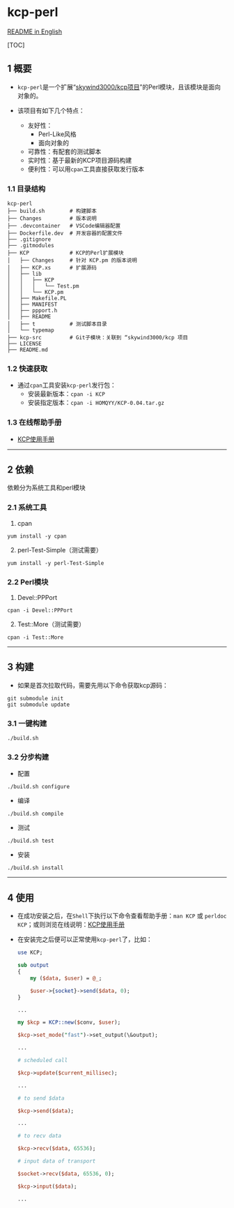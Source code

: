 # kcp-perl

[README in English](https://github.com/Homqyy/kcp-perl/blob/main/README.en.md)

[TOC]

## 1 概要

- `kcp-perl`是一个扩展“[skywind3000/kcp项目](https://github.com/skywind3000/kcp)”的Perl模块，且该模块是面向对象的。

- 该项目有如下几个特点：
    - 友好性：
        - Perl-Like风格
        - 面向对象的
    - 可靠性：有配套的测试脚本
    - 实时性：基于最新的KCP项目源码构建
    - 便利性：可以用`cpan`工具直接获取发行版本

### 1.1 目录结构

```
kcp-perl
├── build.sh        # 构建脚本
├── Changes         # 版本说明
├── .devcontainer   # VSCode编辑器配置
├── Dockerfile.dev  # 开发容器的配置文件
├── .gitignore
├── .gitmodules
├── KCP             # KCP的Perl扩展模块
│   ├── Changes     # 针对 KCP.pm 的版本说明
│   ├── KCP.xs      # 扩展源码
│   ├── lib
│   │   ├── KCP
│   │   │   └── Test.pm
│   │   └── KCP.pm
│   ├── Makefile.PL
│   ├── MANIFEST
│   ├── ppport.h
│   ├── README
│   ├── t           # 测试脚本目录
│   └── typemap
├── kcp-src         # Git子模块：关联到 “skywind3000/kcp 项目
├── LICENSE
├── README.md
```

### 1.2 快速获取

- 通过`cpan`工具安装`kcp-perl`发行包：
    - 安装最新版本：`cpan -i KCP`
    - 安装指定版本：`cpan -i HOMQYY/KCP-0.04.tar.gz`

### 1.3 在线帮助手册

- [KCP使用手册](https://metacpan.org/release/HOMQYY/KCP-0.04/view/lib/KCP.pm)

---

## 2 依赖

依赖分为系统工具和perl模块

### 2.1 系统工具

1. cpan

```
yum install -y cpan
```

2. perl-Test-Simple（测试需要）

```
yum install -y perl-Test-Simple
```

### 2.2 Perl模块

1. Devel::PPPort

```
cpan -i Devel::PPPort
```

2. Test::More（测试需要）

```
cpan -i Test::More
```

---

## 3 构建

- 如果是首次拉取代码，需要先用以下命令获取kcp源码：

```
git submodule init
git submodule update
```

### 3.1 一键构建

```
./build.sh
```

### 3.2 分步构建

- 配置

```
./build.sh configure
```

- 编译

```
./build.sh compile
```

- 测试

```
./build.sh test
```

- 安装

```
./build.sh install
```

---

## 4 使用

- 在成功安装之后，在`Shell`下执行以下命令查看帮助手册：`man KCP` 或 `perldoc KCP`；或则浏览在线说明：[KCP使用手册](https://metacpan.org/release/HOMQYY/KCP-0.04/view/lib/KCP.pm)

- 在安装完之后便可以正常使用`kcp-perl`了，比如：

    ```perl
    use KCP;

    sub output
    {
        my ($data, $user) = @_;

        $user->{socket}->send($data, 0);
    }

    ...

    my $kcp = KCP::new($conv, $user);

    $kcp->set_mode("fast")->set_output(\&output);

    ...

    # scheduled call

    $kcp->update($current_millisec);

    ...

    # to send $data

    $kcp->send($data);
    
    ...

    # to recv data

    $kcp->recv($data, 65536);

    # input data of transport

    $socket->recv($data, 65536, 0);

    $kcp->input($data);

    ...
    ```